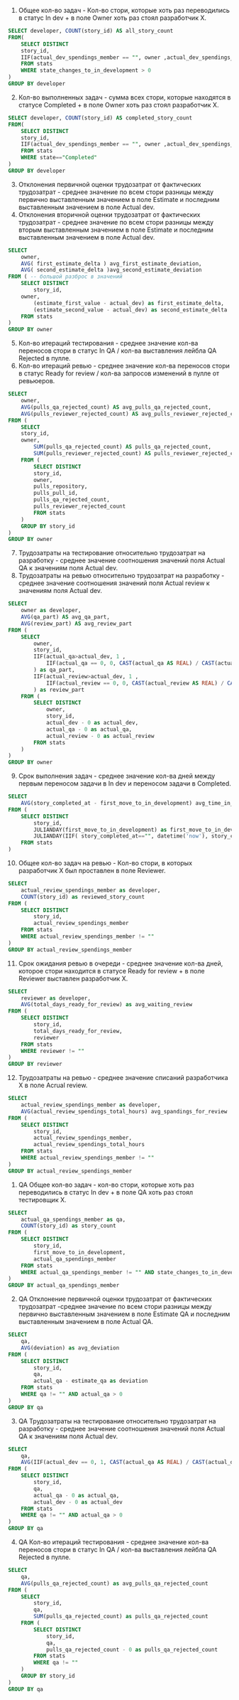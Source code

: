 
1. Общее кол-во задач - Кол-во стори, которые хоть раз переводились в статус In dev + в поле Owner хоть раз стоял разработчик Х.
```sql
SELECT developer, COUNT(story_id) AS all_story_count
FROM(
    SELECT DISTINCT 
    story_id,
    IIF(actual_dev_spendings_member == "", owner ,actual_dev_spendings_member ) AS developer 
    FROM stats
    WHERE state_changes_to_in_development > 0
)
GROUP BY developer
```

2. Кол-во выполненных задач - сумма всех стори, которые находятся в статусе Completed + в поле Owner хоть раз стоял разработчик Х.
```sql
SELECT developer, COUNT(story_id) AS completed_story_count
FROM(
    SELECT DISTINCT 
    story_id,
    IIF(actual_dev_spendings_member == "", owner ,actual_dev_spendings_member ) AS developer
    FROM stats
    WHERE state=="Completed"
)
GROUP BY developer
```

3. Отклонения первичной оценки трудозатрат от фактических трудозатрат - среднее значение по всем стори разницы между первично выставленным значением в поле Estimate и последним выставленным значением в поле Actual dev.
4. Отклонения вторичной оценки трудозатрат от фактических трудозатрат - среднее значение по всем стори разницы между вторым выставленным значением в поле Estimate и последним выставленным значением в поле Actual dev.
```sql
SELECT 
	owner,
    AVG( first_estimate_delta ) avg_first_estimate_deviation,
    AVG( second_estimate_delta )avg_second_estimate_deviation
FROM ( -- большой разброс в значений
    SELECT DISTINCT
        story_id,
	owner,
        (estimate_first_value - actual_dev) as first_estimate_delta,
        (estimate_second_value - actual_dev) as second_estimate_delta
    FROM stats
)
GROUP BY owner
```

5. Кол-во итераций тестирования - среднее значение кол-ва переносов стори в статус In QA / кол-ва выставления лейбла QA Rejected в пулле.
6. Кол-во итераций ревью - среднее значение кол-ва переносов стори в статус Ready for review / кол-ва запросов изменений в пулле от ревьюеров.
```sql
SELECT  
	owner,
	AVG(pulls_qa_rejected_count) AS avg_pulls_qa_rejected_count,
	AVG(pulls_reviewer_rejected_count) AS avg_pulls_reviewer_rejected_count
FROM (
    SELECT 
	story_id,
	owner,
        SUM(pulls_qa_rejected_count) AS pulls_qa_rejected_count,
        SUM(pulls_reviewer_rejected_count) AS pulls_reviewer_rejected_count
    FROM (
        SELECT DISTINCT
		story_id, 
		owner,
		pulls_repository,
		pulls_pull_id,
		pulls_qa_rejected_count,
		pulls_reviewer_rejected_count
        FROM stats
    )
    GROUP BY story_id
)
GROUP BY owner
```

7. Трудозатраты на тестирование относительно трудозатрат на разработку - среднее значение соотношения значений поля Actual QA к значениям поля Actual dev.
8. Трудозатраты на ревью относительно трудозатрат на разработку - среднее значение соотношения значений поля Actual review к значениям поля Actual dev.
```sql
SELECT 
	owner as developer,
    AVG(qa_part) AS avg_qa_part,
    AVG(review_part) AS avg_review_part
FROM (
    SELECT 
		owner,
        story_id,
        IIF(actual_qa>actual_dev, 1 , 
            IIF(actual_qa == 0, 0, CAST(actual_qa AS REAL) / CAST(actual_dev AS REAL))
        ) as qa_part,
        IIF(actual_review>actual_dev, 1 , 
            IIF(actual_review == 0, 0, CAST(actual_review AS REAL) / CAST(actual_dev AS REAL))
        ) as review_part
    FROM (
        SELECT DISTINCT
			owner,
            story_id,
            actual_dev - 0 as actual_dev,
            actual_qa - 0 as actual_qa,
            actual_review - 0 as actual_review
        FROM stats
    )
)
GROUP BY owner
```

9. Срок выполнения задач - среднее значение кол-ва дней между первым переносом задачи в In dev и переносом задачи в Completed.
```sql
SELECT 
    AVG(story_completed_at - first_move_to_in_development) avg_time_in_dev
FROM (
    SELECT DISTINCT
        story_id,
        JULIANDAY(first_move_to_in_development) as first_move_to_in_development,
        JULIANDAY(IIF( story_completed_at=="", datetime('now'), story_completed_at)) as story_completed_at
    FROM stats
)
```

10. Общее кол-во задач на ревью - Кол-во стори, в которых разработчик Х был проставлен в поле Reviewer.
```sql
SELECT 
    actual_review_spendings_member as developer,
    COUNT(story_id) as reviewed_story_count
FROM (
    SELECT DISTINCT
        story_id,
        actual_review_spendings_member
    FROM stats
    WHERE actual_review_spendings_member != ""
)
GROUP BY actual_review_spendings_member
```

11. Срок ожидания ревью в очереди - среднее значение кол-ва дней, которое стори находится в статусе Ready for review + в поле Reviewer выставлен разработчик Х.
```sql
SELECT 
	reviewer as developer,
	AVG(total_days_ready_for_review) as avg_waiting_review
FROM (
	SELECT DISTINCT
		story_id,
		total_days_ready_for_review,
		reviewer
	FROM stats
	WHERE reviewer != ""
)
GROUP BY reviewer
```

12. Трудозатраты на ревью - среднее значение списаний разработчика Х в поле Acrual review.
```sql
SELECT 
	actual_review_spendings_member as developer,
	AVG(actual_review_spendings_total_hours) avg_spandings_for_review
FROM (
	SELECT DISTINCT
		story_id,
		actual_review_spendings_member,
		actual_review_spendings_total_hours
	FROM stats
	WHERE actual_review_spendings_member != ""
)
GROUP BY actual_review_spendings_member
```

1. QA Общее кол-во задач - кол-во стори, которые хоть раз переводились в статус In dev + в поле QA хоть раз стоял тестировщик Х.
```sql
SELECT 
	actual_qa_spendings_member as qa,
	COUNT(story_id) as story_count
FROM (
	SELECT DISTINCT
		story_id,
		first_move_to_in_development,
		actual_qa_spendings_member
	FROM stats
	WHERE actual_qa_spendings_member != "" AND state_changes_to_in_development > 0
)
GROUP BY actual_qa_spendings_member
```

2. QA Отклонение первичной оценки трудозатрат от фактических трудозатрат -среднее значение по всем стори разницы между первично выставленным значением в поле Estimate QA и последним выставленным значением в поле Actual QA.
```sql
SELECT 
	qa,
	AVG(deviation) as avg_deviation
FROM (
	SELECT DISTINCT
		story_id,
		qa,
		actual_qa - estimate_qa as deviation
	FROM stats
	WHERE qa != "" AND actual_qa > 0
)
GROUP BY qa
```

3. QA Трудозатраты на тестирование относительно трудозатрат на разработку -  среднее значение соотношения значений поля Actual QA к значениям поля Actual dev.
```sql
SELECT
	qa,
	AVG(IIF(actual_dev == 0, 1, CAST(actual_qa AS REAL) / CAST(actual_dev AS REAL))) as avg_qa_part
FROM (
	SELECT DISTINCT
		story_id,
		qa,
		actual_qa - 0 as actual_qa,
		actual_dev - 0 as actual_dev
	FROM stats
	WHERE qa != "" AND actual_qa > 0
)
GROUP BY qa
```

4. QA Кол-во итераций тестирования - среднее значение кол-ва переносов стори в статус In QA / кол-ва выставления лейбла QA Rejected в пулле.
```sql
SELECT 
	qa,
	AVG(pulls_qa_rejected_count) as avg_pulls_qa_rejected_count
FROM (
	SELECT 
		story_id,
		qa,
		SUM(pulls_qa_rejected_count) as pulls_qa_rejected_count
	FROM (
		SELECT DISTINCT
			story_id,
			qa,
			pulls_qa_rejected_count - 0 as pulls_qa_rejected_count
		FROM stats
		WHERE qa != ""
	)
	GROUP BY story_id
)
GROUP BY qa
```
